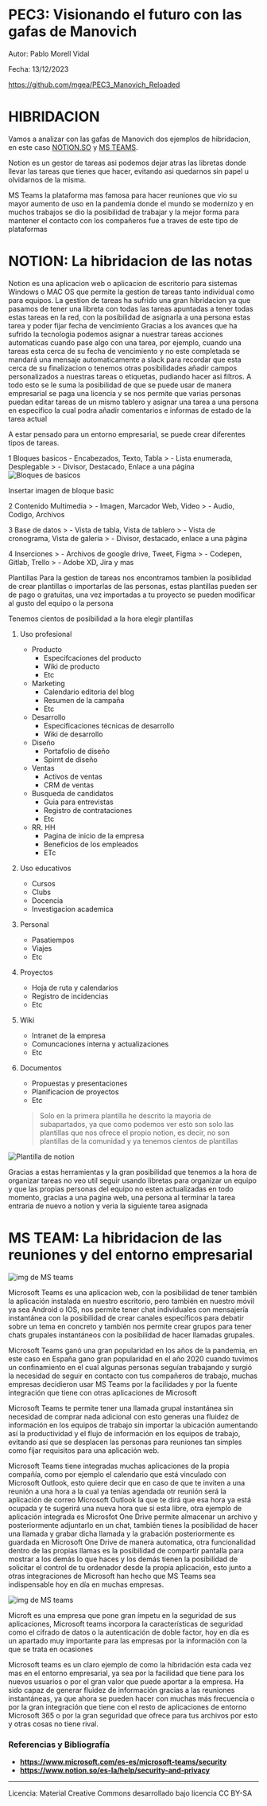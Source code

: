 # PEC3: Visionando el futuro con las gafas de Manovich

Autor: Pablo Morell Vidal  

Fecha: 13/12/2023

https://github.com/mgea/PEC3_Manovich_Reloaded


# HIBRIDACION

Vamos a analizar con las gafas de Manovich dos ejemplos de hibridacion, en este caso [NOTION.SO](https://www.notion.so/) y [MS TEAMS](https://www.microsoft.com/es-es/microsoft-teams/group-chat-software).

Notion es un gestor de tareas asi podemos dejar atras las libretas donde llevar las tareas que tienes que hacer, evitando asi quedarnos sin papel u olvidarnos de la misma.

MS Teams la plataforma mas famosa para hacer reuniones que vio su mayor aumento de uso en la pandemia donde el mundo se modernizo y en muchos trabajos se dio la posibilidad de trabajar y la mejor forma para mantener el contacto con los compañeros fue a traves de este tipo de plataformas

# NOTION: La hibridacion de las notas
Notion es una aplicacion web o aplicacion de escritorio para sistemas Windows o MAC OS que permite la gestion de tareas tanto individual como para equipos.
La gestion de tareas ha sufrido una gran hibridacion ya que pasamos de tener una libreta con todas las tareas apuntadas a tener todas estas tareas en la red, con la posibilidad de asignarla a una persona estas tarea y poder fijar fecha de vencimiento
Gracias a los avances que ha sufrido la tecnologia podemos asignar a nuestrar tareas acciones automaticas cuando pase algo con una tarea, por ejemplo, cuando una tareas esta cerca de su fecha de vencimiento y no este completada se mandará una mensaje automaticamente a slack para recordar que esta cerca de su finalizacion o tenemos otras posibilidades añadir campos personalizados a nuestras tareas o etiquetas, pudiando hacer asi filtros.
A todo esto se le suma la posibilidad de que se puede usar de manera empresarial se paga una licencia y se nos permite que varias personas puedan editar tareas de un mismo tablero y asignar una tarea a una persona en especifico la cual podra añadir comentarios e informas de estado de la tarea actual 

A estar pensado para un entorno empresarial, se puede crear diferentes tipos de tareas.

1 Bloques basicos
	 - Encabezados, Texto, Tabla
	> - Lista enumerada, Desplegable
	> - Divisor, Destacado, Enlace a una página
 ![Bloques de basicos](img/bloqueBasico.jpg)

Insertar imagen de bloque basic	

2 Contenido Multimedia
	> - Imagen, Marcador Web, Video
	> - Audio, Codigo, Archivos

3 Base de datos 
	> - Vista de tabla, Vista de tablero
	> - Vista de cronograma, Vista de galeria
	> - Divisor, destacado, enlace a una página

4 Inserciones
	> - Archivos de google drive, Tweet, Figma
	> - Codepen, Gitlab, Trello
	> - Adobe XD, Jira y mas


Plantillas
Para la gestion de tareas nos encontramos tambien la posiblidad de crear plantillas o importarlas de las personas, estas plantillas pueden ser de pago o gratuitas, una vez importadas a tu proyecto se pueden modificar al gusto del equipo o la persona

Tenemos cientos de posibilidad a la hora elegir plantillas

1. Uso profesional
   - Producto
     - Especifcaciones del producto
     - Wiki de producto
     - Etc
   - Marketing
     - Calendario editoria del blog
     - Resumen de la campaña
     - Etc
   - Desarrollo
     - Especificaciones técnicas de desarrollo
     - Wiki de desarrollo
   - Diseño
     - Portafolio de diseño
     - Spirnt de diseño
   - Ventas
     - Activos de ventas
     - CRM de ventas
   - Busqueda de candidatos
     - Guia para entrevistas
     - Registro de contrataciones
     - Etc
   - RR. HH
     - Pagina de inicio de la empresa
     - Beneficios de los empleados
     - ETc
2. Uso educativos
   - Cursos
   - Clubs
   - Docencia
   - Investigacion academica
3. Personal
   - Pasatiempos
   - Viajes
   - Etc
4. Proyectos
   - Hoja de ruta y calendarios
   - Registro de incidencias
   - Etc
5. Wiki
   - Intranet de la empresa
   - Comuncaciones interna y actualizaciones
   - Etc
7. Documentos
   - Propuestas y presentaciones
   - Planificacion de proyectos
   - Etc

	
	>Solo en la primera plantilla he descrito la mayoria de subapartados, ya que como podemos ver esto son solo las plantillas que nos ofrece el propio notion, es decir, no son plantillas de la comunidad y ya tenemos cientos de plantillas

  ![Plantilla de notion](img/plantillasNotion.jpg)

Gracias a estas herramientas y la gran posibilidad que tenemos a la hora de organizar tareas no veo util seguir usando libretas para organizar un equipo y que las propias personas del equipo no esten actualizadas en todo momento, gracias a una pagina web, una persona al terminar la tarea entraria de nuevo a notion y veria la siguiente tarea asignada

# MS TEAM: La hibridacion de las reuniones y del entorno empresarial

![img de MS teams](img/MS_teams.jpg)

Microsoft Teams es una aplicacion web, con la posibilidad de tener también la aplicación instalada en nuestro escritorio, pero también en nuestro móvil ya sea Android o IOS, nos permite tener chat individuales con mensajería instantánea con la posibilidad de crear canales específicos para debatir sobre un tema en concreto y también nos permite crear grupos para tener chats grupales instantáneos con la posibilidad de hacer llamadas grupales.

Microsoft Teams ganó una gran popularidad en los años de la pandemia, en este caso en España gano gran popularidad en el año 2020 cuando tuvimos un confinamiento en el cual algunas personas seguían trabajando y surgió la necesidad de seguir en contacto con tus compañeros de trabajo, muchas empresas decidieron usar MS Teams por la facilidades y por la fuente integración que tiene con otras aplicaciones de Microsoft

Microsoft Teams te permite tener una llamada grupal instantánea sin necesidad de comprar nada adicional con esto generas una fluidez de información en los equipos de trabajo sin importar la ubicación aumentando así la productividad y el flujo de información en los equipos de trabajo, evitando así que se desplacen las personas para reuniones tan simples como fijar requisitos para una aplicación web.

Microsoft Teams tiene integradas muchas aplicaciones de la propia compañía, como por ejemplo el calendario que está vinculado con Microsoft Outlook, esto quiere decir que en caso de que te inviten a una reunión a una hora a la cual ya tenías agendada otr reunión será la aplicación de correo Microsoft Outlook la que te dirá que esa hora ya está ocupada y te sugerirá una nueva hora que si esta libre, otra ejemplo de aplicación integrada es Microsfot One Drive permite almacenar un archivo y posteriormente adjuntarlo en un chat, también tienes la posibilidad de hacer una llamada y grabar dicha llamada y la grabación posteriormente es guardada en Microsoft One Drive de manera automatica, otra funcionalidad dentro de las propias llamas es la posibilidad de compartir pantalla para mostrar a los demás lo que haces y los demás tienen la posibilidad de solicitar el control de tu ordenador desde la propia aplicación, esto junto a otras integraciones de Microsoft han hecho que MS Teams sea indispensable hoy en día en muchas empresas.

![img de MS teams](img/calendario.jpg)

Microft es una empresa que pone gran ímpetu en la seguridad de sus aplicaciones, Microsoft teams incorpora la características de seguridad como el cifrado de datos o la autenticación de doble factor, hoy en día es un apartado muy importante para las empresas por la información con la que se trata en ocasiones

Microsoft teams es un claro ejemplo de como la hibridación esta cada vez mas en el entorno empresarial, ya sea por la facilidad que tiene para los nuevos usuarios o por el gran valor que puede aportar a la empresa. Ha sido capaz de generar fluidez de información gracias a las reuniones instantáneas, ya que ahora se pueden hacer con muchas más frecuencia o por la gran integración que tiene con el resto de aplicaciones de entorno Microsoft 365 o por la gran seguridad que ofrece para tus archivos por esto y otras cosas no tiene rival.


### Referencias y Bibliografía
* **https://www.microsoft.com/es-es/microsoft-teams/security**
* **https://www.notion.so/es-la/help/security-and-privacy**
----

Licencia: Material Creative Commons desarrollado bajo licencia CC BY-SA
